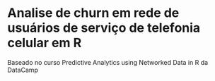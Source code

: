 # Analise de churn em rede de usuários de serviço de telefonia celular em R

Baseado no curso Predictive Analytics using Networked Data in R da DataCamp
